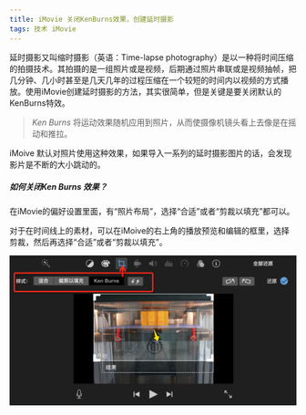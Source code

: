 ```yaml
---
title: iMovie 关闭KenBurns效果，创建延时摄影
tags: 技术 iMovie
---  
```


延时摄影又叫缩时摄影（英语：Time-lapse photography）是以一种将时间压缩的拍摄技术。其拍摄的是一组照片或是视频，后期通过照片串联或是视频抽帧，把几分钟、几小时甚至是几天几年的过程压缩在一个较短的时间内以视频的方式播放。使用iMovie创建延时摄影的方法，其实很简单，但是关键是要关闭默认的KenBurns特效。

<!--more-->

> *Ken Burns* 将运动效果随机应用到照片，从而使摄像机镜头看上去像是在摇动和推拉。

iMoive 默认对照片使用这种效果，如果导入一系列的延时摄影图片的话，会发现影片是不断的大小跳动的。

##### 如何关闭Ken Burns 效果？

在iMovie的偏好设置里面，有“照片布局”，选择“合适”或者“剪裁以填充”都可以。

对于在时间线上的素材，可以在iMoive的右上角的播放预览和编辑的框里，选择剪裁，然后再选择“合适”或者“剪裁以填充”。

![image](/illustration/imovie_turnoff_ken_burns_effect_make_time-lapse_photography.png)

